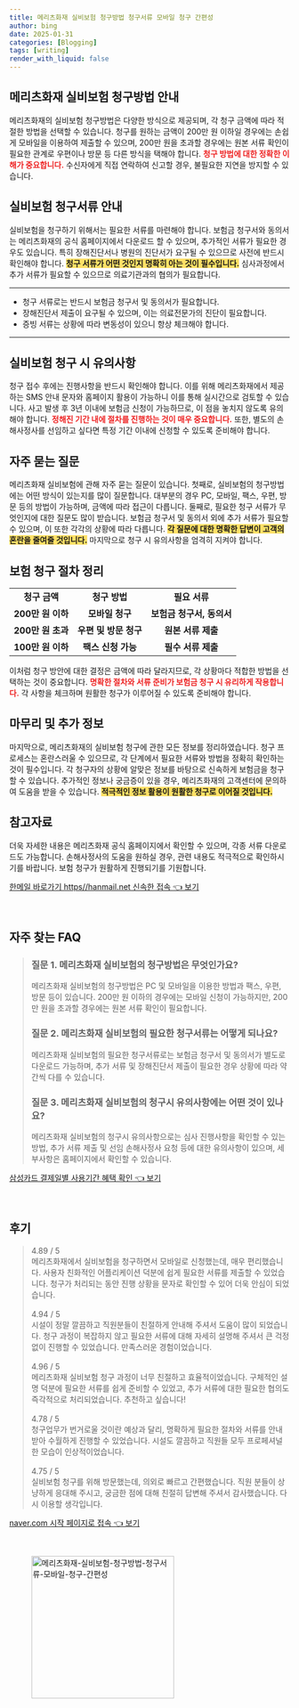 ```yaml
---
title: 메리츠화재 실비보험 청구방법 청구서류 모바일 청구 간편성
author: bing
date: 2025-01-31
categories: [Blogging]
tags: [writing]
render_with_liquid: false
---
```



<h2 id='메리츠화재 실비보험 청구방법 안내'>메리츠화재 실비보험 청구방법 안내</h2>

<p>메리츠화재의 실비보험 청구방법은 다양한 방식으로 제공되며, 각 청구 금액에 따라 적절한 방법을 선택할 수 있습니다. 청구를 원하는 금액이 200만 원 이하일 경우에는 손쉽게 모바일을 이용하여 제출할 수 있으며, 200만 원을 초과할 경우에는 원본 서류 확인이 필요한 관계로 우편이나 방문 등 다른 방식을 택해야 합니다. <b><span style="color: #ee2323;">청구 방법에 대한 정확한 이해가 중요합니다.</span></b> 수신자에게 직접 연락하여 신고할 경우, 불필요한 지연을 방지할 수 있습니다.</p>

<h2 id='실비보험 청구서류 안내'>실비보험 청구서류 안내</h2>

<p>실비보험을 청구하기 위해서는 필요한 서류를 마련해야 합니다. 보험금 청구서와 동의서는 메리츠화재의 공식 홈페이지에서 다운로드 할 수 있으며, 추가적인 서류가 필요한 경우도 있습니다. 특히 장해진단서나 병원의 진단서가 요구될 수 있으므로 사전에 반드시 확인해야 합니다. <b><span style="background-color: #ffe066;">청구 서류가 어떤 것인지 명확히 아는 것이 필수입니다.</span></b> 심사과정에서 추가 서류가 필요할 수 있으므로 의료기관과의 협의가 필요합니다.</p>

<hr />

<ul>
    <li>청구 서류로는 반드시 보험금 청구서 및 동의서가 필요합니다.</li>
    <li>장해진단서 제출이 요구될 수 있으며, 이는 의료전문가의 진단이 필요합니다.</li>
    <li>증빙 서류는 상황에 따라 변동성이 있으니 항상 체크해야 합니다.</li>
</ul>

<hr />

<h2 id='실비보험 청구 시 유의사항'>실비보험 청구 시 유의사항</h2>

<p>청구 접수 후에는 진행사항을 반드시 확인해야 합니다. 이를 위해 메리츠화재에서 제공하는 SMS 안내 문자와 홈페이지 활용이 가능하니 이를 통해 실시간으로 검토할 수 있습니다. 사고 발생 후 3년 이내에 보험금 신청이 가능하므로, 이 점을 놓치지 않도록 유의해야 합니다. <b><span style="color: #ee2323;">정해진 기간 내에 절차를 진행하는 것이 매우 중요합니다.</span></b> 또한, 별도의 손해사정사를 선임하고 싶다면 특정 기간 이내에 신청할 수 있도록 준비해야 합니다.</p>

<h2 id='자주 묻는 질문'>자주 묻는 질문</h2>

<p>메리츠화재 실비보험에 관해 자주 묻는 질문이 있습니다. 첫째로, 실비보험의 청구방법에는 어떤 방식이 있는지를 많이 질문합니다. 대부분의 경우 PC, 모바일, 팩스, 우편, 방문 등의 방법이 가능하며, 금액에 따라 접근이 다릅니다. 둘째로, 필요한 청구 서류가 무엇인지에 대한 질문도 많이 받습니다. 보험금 청구서 및 동의서 외에 추가 서류가 필요할 수 있으며, 이 또한 각각의 상황에 따라 다릅니다. <b><span style="background-color: #ffe066;">각 질문에 대한 명확한 답변이 고객의 혼란을 줄여줄 것입니다.</span></b> 마지막으로 청구 시 유의사항을 엄격히 지켜야 합니다.</p>

<h2 id='보험 청구 절차 정리'>보험 청구 절차 정리</h2>

<table>
    <tr>
        <td style="text-align: center; height: 17px;"><b>청구 금액</b></td>
        <td style="text-align: center; height: 17px;"><b>청구 방법</b></td>
        <td style="text-align: center; height: 17px;"><b>필요 서류</b></td>
    </tr>
    <tr>
        <td style="text-align: center; height: 17px;"><b>200만 원 이하</b></td>
        <td style="text-align: center; height: 17px;"><b>모바일 청구</b></td>
        <td style="text-align: center; height: 17px;"><b>보험금 청구서, 동의서</b></td>
    </tr>
    <tr>
        <td style="text-align: center; height: 17px;"><b>200만 원 초과</b></td>
        <td style="text-align: center; height: 17px;"><b>우편 및 방문 청구</b></td>
        <td style="text-align: center; height: 17px;"><b>원본 서류 제출</b></td>
    </tr>
    <tr>
        <td style="text-align: center; height: 17px;"><b>100만 원 이하</b></td>
        <td style="text-align: center; height: 17px;"><b>팩스 신청 가능</b></td>
        <td style="text-align: center; height: 17px;"><b>필수 서류 제출</b></td>
    </tr>
</table>

<p>이처럼 청구 방안에 대한 결정은 금액에 따라 달라지므로, 각 상황마다 적합한 방법을 선택하는 것이 중요합니다. <b><span style="color: #ee2323;">명확한 절차와 서류 준비가 보험금 청구 시 유리하게 작용합니다.</span></b> 각 사항을 체크하며 원활한 청구가 이루어질 수 있도록 준비해야 합니다.</p>

<h2 id='마무리 및 추가 정보'>마무리 및 추가 정보</h2>

<p>마지막으로, 메리츠화재의 실비보험 청구에 관한 모든 정보를 정리하였습니다. 청구 프로세스는 혼란스러울 수 있으므로, 각 단계에서 필요한 서류와 방법을 정확히 확인하는 것이 필수입니다. 각 청구자의 상황에 알맞은 정보를 바탕으로 신속하게 보험금을 청구할 수 있습니다. 추가적인 정보나 궁금증이 있을 경우, 메리츠화재의 고객센터에 문의하여 도움을 받을 수 있습니다. <b><span style="background-color: #ffe066;">적극적인 정보 활용이 원활한 청구로 이어질 것입니다.</span></b></p>

<h2 id='참고자료'>참고자료</h2>

<p>더욱 자세한 내용은 메리츠화재 공식 홈페이지에서 확인할 수 있으며, 각종 서류 다운로드도 가능합니다. 손해사정사의 도움을 원하실 경우, 관련 내용도 적극적으로 확인하시기를 바랍니다. 보험 청구가 원활하게 진행되기를 기원합니다.</p>


<p><a class="click-button" title="한메일 바로가기 https//hanmail.net 신속한 접속" href="https://adkhouse.github.io/posts/%ED%95%9C%EB%A9%94%EC%9D%BC-%EB%B0%94%EB%A1%9C%EA%B0%80%EA%B8%B0-httpshanmail.net-%EC%8B%A0%EC%86%8D%ED%95%9C-%EC%A0%91%EC%86%8D/" rel="dofollow">한메일 바로가기 https//hanmail.net 신속한 접속 👈 보기</a></p><br>
<h2 id='자주_찾는_FAQ'>자주 찾는 FAQ</h2>
<div itemscope="" itemtype="https://schema.org/FAQPage">
<blockquote>
<div itemscope="" itemprop="mainEntity" itemtype="https://schema.org/Question">
<h3 itemprop="name">질문 1. 메리츠화재 실비보험의 청구방법은 무엇인가요?</h3>
<div itemscope="" itemprop="acceptedAnswer" itemtype="https://schema.org/Answer">
<span itemprop="text">
<p>메리츠화재 실비보험의 청구방법은 PC 및 모바일을 이용한 방법과 팩스, 우편, 방문 등이 있습니다. 200만 원 이하의 경우에는 모바일 신청이 가능하지만, 200만 원을 초과할 경우에는 원본 서류 확인이 필요합니다.</p>
</span>
</div>
</div>
<div itemscope="" itemprop="mainEntity" itemtype="https://schema.org/Question">
<h3 itemprop="name">질문 2. 메리츠화재 실비보험의 필요한 청구서류는 어떻게 되나요?</h3>
<div itemscope="" itemprop="acceptedAnswer" itemtype="https://schema.org/Answer">
<span itemprop="text">
<p>메리츠화재 실비보험의 필요한 청구서류로는 보험금 청구서 및 동의서가 별도로 다운로드 가능하며, 추가 서류 및 장해진단서 제출이 필요한 경우 상황에 따라 약간씩 다를 수 있습니다.</p>
</span>
</div>
</div>
<div itemscope="" itemprop="mainEntity" itemtype="https://schema.org/Question">
<h3 itemprop="name">질문 3. 메리츠화재 실비보험의 청구시 유의사항에는 어떤 것이 있나요?</h3>
<div itemscope="" itemprop="acceptedAnswer" itemtype="https://schema.org/Answer">
<span itemprop="text">
<p>메리츠화재 실비보험의 청구시 유의사항으로는 심사 진행사항을 확인할 수 있는 방법, 추가 서류 제출 및 선임 손해사정사 요청 등에 대한 유의사항이 있으며, 세부사항은 홈페이지에서 확인할 수 있습니다.</p>
</span>
</div>
</div>
</blockquote>
</div>
<p><a class="click-button" title="삼성카드 결제일별 사용기간 혜택 확인" href="https://adkhouse.github.io/posts/%EC%82%BC%EC%84%B1%EC%B9%B4%EB%93%9C-%EA%B2%B0%EC%A0%9C%EC%9D%BC%EB%B3%84-%EC%82%AC%EC%9A%A9%EA%B8%B0%EA%B0%84-%ED%98%9C%ED%83%9D-%ED%99%95%EC%9D%B8/" rel="dofollow">삼성카드 결제일별 사용기간 혜택 확인 👈 보기</a></p><br>
<h2 id='후기'>후기</h2>
<div itemscope itemtype="https://schema.org/Product">
  <blockquote>
  <div itemprop="review" itemscope itemtype="https://schema.org/Review">
      <div itemprop="reviewRating" itemscope itemtype="https://schema.org/Rating"> <span itemprop="ratingValue">4.89</span> / <span itemprop="bestRating">5</span> </div>
      <span itemprop="reviewBody">메리츠화재에서 실비보험을 청구하면서 모바일로 신청했는데, 매우 편리했습니다. 사용자 친화적인 어플리케이션 덕분에 쉽게 필요한 서류를 제출할 수 있었습니다. 청구가 처리되는 동안 진행 상황을 문자로 확인할 수 있어 더욱 안심이 되었습니다.</span>
  </div>
  <br>
  <div itemprop="review" itemscope itemtype="https://schema.org/Review">
      <div itemprop="reviewRating" itemscope itemtype="https://schema.org/Rating"> <span itemprop="ratingValue">4.94</span> / <span itemprop="bestRating">5</span> </div>
      <span itemprop="reviewBody">시설이 정말 깔끔하고 직원분들이 친절하게 안내해 주셔서 도움이 많이 되었습니다. 청구 과정이 복잡하지 않고 필요한 서류에 대해 자세히 설명해 주셔서 큰 걱정 없이 진행할 수 있었습니다. 만족스러운 경험이었습니다.</span>
  </div>
  <br>
  <div itemprop="review" itemscope itemtype="https://schema.org/Review">
      <div itemprop="reviewRating" itemscope itemtype="https://schema.org/Rating"> <span itemprop="ratingValue">4.96</span> / <span itemprop="bestRating">5</span> </div>
      <span itemprop="reviewBody">메리츠화재 실비보험 청구 과정이 너무 친절하고 효율적이었습니다. 구체적인 설명 덕분에 필요한 서류를 쉽게 준비할 수 있었고, 추가 서류에 대한 필요한 협의도 즉각적으로 처리되었습니다. 추천하고 싶습니다!</span>
  </div>
  <br>
  <div itemprop="review" itemscope itemtype="https://schema.org/Review">
      <div itemprop="reviewRating" itemscope itemtype="https://schema.org/Rating"> <span itemprop="ratingValue">4.78</span> / <span itemprop="bestRating">5</span> </div>
      <span itemprop="reviewBody">청구업무가 번거로울 것이란 예상과 달리, 명확하게 필요한 절차와 서류를 안내받아 수월하게 진행할 수 있었습니다. 시설도 깔끔하고 직원들 모두 프로페셔널한 모습이 인상적이었습니다.</span>
  </div>
  <br>
  <div itemprop="review" itemscope itemtype="https://schema.org/Review">
      <div itemprop="reviewRating" itemscope itemtype="https://schema.org/Rating"> <span itemprop="ratingValue">4.75</span> / <span itemprop="bestRating">5</span> </div>
      <span itemprop="reviewBody">실비보험 청구를 위해 방문했는데, 의외로 빠르고 간편했습니다. 직원 분들이 상냥하게 응대해 주시고, 궁금한 점에 대해 친절히 답변해 주셔서 감사했습니다. 다시 이용할 생각입니다.</span>
  </div>
  </blockquote>
</div>
<p><a class="click-button" title="naver.com 시작 페이지로 접속" href="https://adkhouse.github.io/posts/naver.com-%EC%8B%9C%EC%9E%91-%ED%8E%98%EC%9D%B4%EC%A7%80%EB%A1%9C-%EC%A0%91%EC%86%8D/" rel="dofollow">naver.com 시작 페이지로 접속 👈 보기</a></p><br>
<figure class="image"><img src="https://adkhouse.github.io/assets/img/thumbnail/메리츠화재-실비보험-청구방법-청구서류-모바일-청구-간편성.webp" alt="메리츠화재-실비보험-청구방법-청구서류-모바일-청구-간편성" width="256" height="256"></figure>